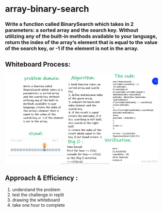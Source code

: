 # array-binary-search 

### Write a function called BinarySearch which takes in 2 parameters: a sorted array and the search key. Without utilizing any of the built-in methods available to your language, return the index of the array’s element that is equal to the value of the search key, or -1 if the element is not in the array.



## Whiteboard Process:

![whiteboard](array-binary-search.PNG)

## Approach & Efficiency :
1. understand the problem
2. test the challenge in replit
3. drawing the whiteboard
4. take one hour to complete